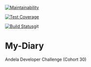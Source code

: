 [![Maintainability](https://api.codeclimate.com/v1/badges/92ae5552eeceac6cd893/maintainability)](https://codeclimate.com/github/Ramon3162/My-Diary/maintainability)

[![Test Coverage](https://api.codeclimate.com/v1/badges/92ae5552eeceac6cd893/test_coverage)](https://codeclimate.com/github/Ramon3162/My-Diary/test_coverage)

[![Build Status](https://travis-ci.org/Ramon3162/My-Diary.svg?branch=develop)](https://travis-ci.org/Ramon3162/My-Diary)git 

# My-Diary
Andela Developer Challenge (Cohort 30)
